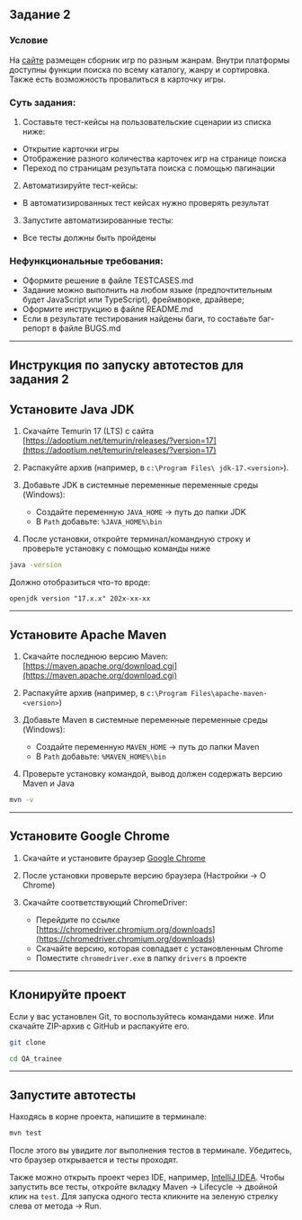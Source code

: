 
## Задание 2

### Условие
На [сайте](https://makarovartem.github.io/frontend-avito-tech-test-assignment) размещен сборник игр по разным жанрам. Внутри платформы доступны функции поиска по всему каталогу, жанру и сортировка.  Также есть возможность провалиться в карточку игры.

### Суть задания:
1. Составьте тест-кейсы на пользовательские сценарии из списка ниже:
* Открытие карточки игры
* Отображение разного количества карточек игр на странице поиска
* Переход по страницам результата поиска с помощью пагинации
2. Автоматизируйте тест-кейсы:
* В автоматизированных тест кейсах нужно проверять результат
3. Запустите автоматизированные тесты:
* Все тесты должны быть пройдены

### Нефункциональные требования:
* Оформите решение в файле TESTCASES.md
* Задание можно выполнить на любом языке (предпочтительным будет JavaScript или TypeScript), фреймворке, драйвере;
* Оформите инструкцию в файле README.md
* Если в результате тестирования найдены баги, то составьте баг-репорт в файле BUGS.md
---

## Инструкция по запуску автотестов для задания 2 

##  Установите Java JDK

1. Скачайте Temurin 17 (LTS) с сайта [https://adoptium.net/temurin/releases/?version=17](https://adoptium.net/temurin/releases/?version=17)
2. Распакуйте архив (например, в `c:\Program Files\ jdk-17.<version>`).
3. Добавьте JDK в системные переменные переменные среды (Windows):
   - Создайте переменную `JAVA_HOME` → путь до папки JDK
   - В `Path` добавьте: `%JAVA_HOME%\bin`
     
4. После установки, откройте терминал/командную строку и проверьте установку с помощью команды ниже

```bash
java -version
```

Должно отобразиться что-то вроде:

```
openjdk version "17.x.x" 202x-xx-xx
```

---

## Установите Apache Maven

1. Скачайте последнюю версию Maven: [https://maven.apache.org/download.cgi](https://maven.apache.org/download.cgi)
2. Распакуйте архив (например, в `c:\Program Files\apache-maven-<version>`)
3. Добавьте Maven в системные переменные переменные среды (Windows):
   - Создайте переменную `MAVEN_HOME` → путь до папки Maven
   - В `Path` добавьте: `%MAVEN_HOME%\bin`

4. Проверьте установку командой, вывод должен содержать версию Maven и Java

```bash
mvn -v
```
---

## Установите Google Chrome

1. Скачайте и установите браузер [Google Chrome](https://www.google.com/chrome/)
2. После установки проверьте версию браузера (Настройки → О Chrome)
3. Скачайте соответствующий ChromeDriver:
   
   - Перейдите по ссылке [https://chromedriver.chromium.org/downloads](https://chromedriver.chromium.org/downloads)
   - Скачайте версию, которая совпадает с установленным Chrome
   - Поместите `chromedriver.exe` в папку `drivers` в проекте

---

## Клонируйте проект

Если у вас установлен Git, то воспользуйтесь командами ниже. Или скачайте ZIP-архив с GitHub и распакуйте его.

```bash
git clone 
```
```bash
cd QA_trainee
```
---

## Запустите автотесты

Находясь в корне проекта, напишите в терминале:

```bash
mvn test
```

После этого вы увидите лог выполнения тестов в терминале. Убедитесь, что браузер открывается и тесты проходят.

Также можно открыть проект через IDE, например, [IntelliJ IDEA](https://www.jetbrains.com/idea/). 
Чтобы запустить все тесты, откройте вкладку Maven → Lifecycle → двойной клик на `test`. Для запуска одного теста кликните на зеленую стрелку слева от метода → Run.




